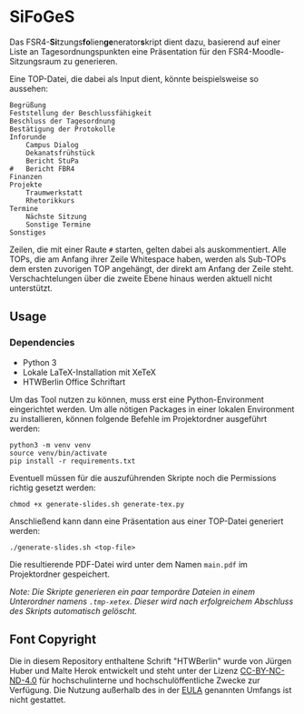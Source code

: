 # SiFoGeS

Das FSR4-**Si**tzungs**fo**lien**ge**nerator**s**kript dient dazu, basierend auf einer Liste an 
Tagesordnungspunkten eine Präsentation für den FSR4-Moodle-Sitzungsraum zu generieren.

Eine TOP-Datei, die dabei als Input dient, könnte beispielsweise so aussehen:

```
Begrüßung
Feststellung der Beschlussfähigkeit
Beschluss der Tagesordnung
Bestätigung der Protokolle
Inforunde
	Campus Dialog
	Dekanatsfrühstück
	Bericht StuPa
#	Bericht FBR4
Finanzen
Projekte
	Traumwerkstatt
	Rhetorikkurs
Termine
	Nächste Sitzung
	Sonstige Termine
Sonstiges
```

Zeilen, die mit einer Raute `#` starten, gelten dabei als auskommentiert. Alle TOPs, die am Anfang ihrer Zeile 
Whitespace haben, werden als Sub-TOPs dem ersten zuvorigen TOP angehängt, der direkt am Anfang der Zeile steht. 
Verschachtelungen über die zweite Ebene hinaus werden aktuell nicht unterstützt.

## Usage

### Dependencies
* Python 3
* Lokale LaTeX-Installation mit XeTeX
* HTWBerlin Office Schriftart

Um das Tool nutzen zu können, muss erst eine Python-Environment eingerichtet werden. Um alle nötigen Packages in 
einer lokalen Environment zu installieren, können folgende Befehle im Projektordner ausgeführt werden:

```shell
python3 -m venv venv
source venv/bin/activate
pip install -r requirements.txt
```

Eventuell müssen für die auszuführenden Skripte noch die Permissions richtig gesetzt werden:
```shell
chmod +x generate-slides.sh generate-tex.py
```

Anschließend kann dann eine Präsentation aus einer TOP-Datei generiert werden:
```shell
./generate-slides.sh <top-file>
```

Die resultierende PDF-Datei wird unter dem Namen `main.pdf` im Projektordner gespeichert.

*Note: Die Skripte generieren ein paar temporäre Dateien in einem Unterordner namens `.tmp-xetex`. 
Dieser wird nach erfolgreichem Abschluss des Skripts automatisch gelöscht.*

## Font Copyright
Die in diesem Repository enthaltene Schrift "HTWBerlin" wurde von Jürgen Huber und Malte Herok entwickelt und steht 
unter der Lizenz [CC-BY-NC-ND-4.0](https://creativecommons.org/licenses/by-nc-nd/4.0/legalcode) für hochschulinterne 
und hochschulöffentliche Zwecke zur Verfügung. Die Nutzung außerhalb des in der 
[EULA](https://corporatedesign.htw-berlin.de/schrift-farbe/schriften/eula/) genannten Umfangs ist nicht gestattet.
